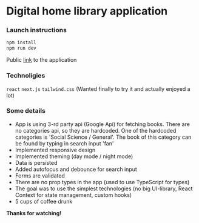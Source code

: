 # Digital home library application

### Launch instructions

```sh
npm install
npm run dev
```

Public [link](https://home-lib.now.sh/) to the application

### Technoligies

`react`
`next.js`
`tailwind.css` (Wanted finally to try it and actually enjoyed a lot)

### Some details

- App is using 3-rd party api (Google Api) for fetching books. There are no categories api, so they are hardcoded. One of the hardcoded categories is 'Social Science / General'. The book of this category can be found by typing in search input 'fan'
- Implemented responsive design
- Implemented theming (day mode / night mode)
- Data is persisted
- Added autofocus and debounce for search input
- Forms are validated
- There are no prop types in the app (used to use TypeScript for types)
- The goal was to use the simplest technologies (no big UI-library, React Context for state management, custom hooks)
- 5 cups of coffee drunk

**Thanks for watching!**

